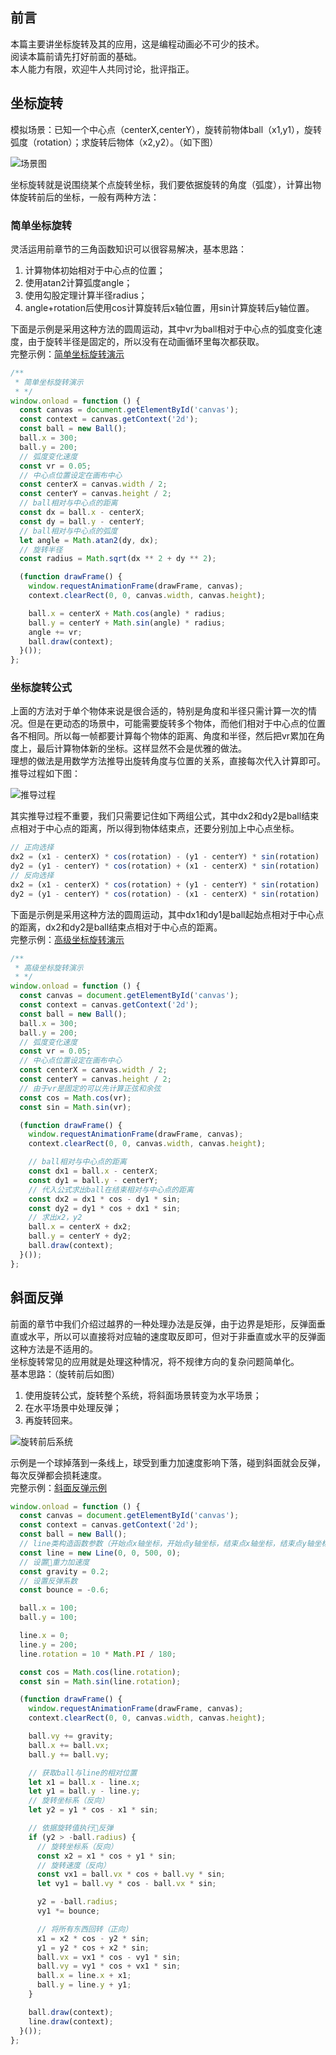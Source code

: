 ## 前言

本篇主要讲坐标旋转及其的应用，这是编程动画必不可少的技术。  
阅读本篇前请先打好前面的基础。  
本人能力有限，欢迎牛人共同讨论，批评指正。  

## 坐标旋转

模拟场景：已知一个中心点（centerX,centerY），旋转前物体ball（x1,y1），旋转弧度（rotation）；求旋转后物体（x2,y2）。（如下图）  

![场景图][1]

坐标旋转就是说围绕某个点旋转坐标，我们要依据旋转的角度（弧度），计算出物体旋转前后的坐标，一般有两种方法：  

### 简单坐标旋转

灵活运用前章节的三角函数知识可以很容易解决，基本思路：  

1.  计算物体初始相对于中心点的位置；
2.  使用atan2计算弧度angle；
3.  使用勾股定理计算半径radius；
4.  angle+rotation后使用cos计算旋转后x轴位置，用sin计算旋转后y轴位置。

下面是示例是采用这种方法的圆周运动，其中vr为ball相对于中心点的弧度变化速度，由于旋转半径是固定的，所以没有在动画循环里每次都获取。  
完整示例：[简单坐标旋转演示][2]  

```javascript
/**
 * 简单坐标旋转演示
 * */
window.onload = function () {
  const canvas = document.getElementById('canvas');
  const context = canvas.getContext('2d');
  const ball = new Ball();
  ball.x = 300;
  ball.y = 200;
  // 弧度变化速度
  const vr = 0.05;
  // 中心点位置设定在画布中心
  const centerX = canvas.width / 2;
  const centerY = canvas.height / 2;
  // ball相对与中心点的距离
  const dx = ball.x - centerX;
  const dy = ball.y - centerY;
  // ball相对与中心点的弧度
  let angle = Math.atan2(dy, dx);
  // 旋转半径
  const radius = Math.sqrt(dx ** 2 + dy ** 2);

  (function drawFrame() {
    window.requestAnimationFrame(drawFrame, canvas);
    context.clearRect(0, 0, canvas.width, canvas.height);

    ball.x = centerX + Math.cos(angle) * radius;
    ball.y = centerY + Math.sin(angle) * radius;
    angle += vr;
    ball.draw(context);
  }());
};
```

### 坐标旋转公式

上面的方法对于单个物体来说是很合适的，特别是角度和半径只需计算一次的情况。但是在更动态的场景中，可能需要旋转多个物体，而他们相对于中心点的位置各不相同。所以每一帧都要计算每个物体的距离、角度和半径，然后把vr累加在角度上，最后计算物体新的坐标。这样显然不会是优雅的做法。  
理想的做法是用数学方法推导出旋转角度与位置的关系，直接每次代入计算即可。推导过程如下图：  

![推导过程][3]

其实推导过程不重要，我们只需要记住如下两组公式，其中dx2和dy2是ball结束点相对于中心点的距离，所以得到物体结束点，还要分别加上中心点坐标。  

```javascript
// 正向选择
dx2 = (x1 - centerX) * cos(rotation) - (y1 - centerY) * sin(rotation)
dy2 = (y1 - centerY) * cos(rotation) + (x1 - centerX) * sin(rotation)
// 反向选择
dx2 = (x1 - centerX) * cos(rotation) + (y1 - centerY) * sin(rotation)
dy2 = (y1 - centerY) * cos(rotation) - (x1 - centerX) * sin(rotation)
```

下面是示例是采用这种方法的圆周运动，其中dx1和dy1是ball起始点相对于中心点的距离，dx2和dy2是ball结束点相对于中心点的距离。  
完整示例：[高级坐标旋转演示][4]  

```javascript
/**
 * 高级坐标旋转演示
 * */
window.onload = function () {
  const canvas = document.getElementById('canvas');
  const context = canvas.getContext('2d');
  const ball = new Ball();
  ball.x = 300;
  ball.y = 200;
  // 弧度变化速度
  const vr = 0.05;
  // 中心点位置设定在画布中心
  const centerX = canvas.width / 2;
  const centerY = canvas.height / 2;
  // 由于vr是固定的可以先计算正弦和余弦
  const cos = Math.cos(vr);
  const sin = Math.sin(vr);

  (function drawFrame() {
    window.requestAnimationFrame(drawFrame, canvas);
    context.clearRect(0, 0, canvas.width, canvas.height);

    // ball相对与中心点的距离
    const dx1 = ball.x - centerX;
    const dy1 = ball.y - centerY;
    // 代入公式求出ball在结束相对与中心点的距离
    const dx2 = dx1 * cos - dy1 * sin;
    const dy2 = dy1 * cos + dx1 * sin;
    // 求出x2，y2
    ball.x = centerX + dx2;
    ball.y = centerY + dy2;
    ball.draw(context);
  }());
};
```

## 斜面反弹

前面的章节中我们介绍过越界的一种处理办法是反弹，由于边界是矩形，反弹面垂直或水平，所以可以直接将对应轴的速度取反即可，但对于非垂直或水平的反弹面这种方法是不适用的。  
坐标旋转常见的应用就是处理这种情况，将不规律方向的复杂问题简单化。  
基本思路：（旋转前后如图）  

1. 使用旋转公式，旋转整个系统，将斜面场景转变为水平场景；
2. 在水平场景中处理反弹；
3. 再旋转回来。

![旋转前后系统][5]

示例是一个球掉落到一条线上，球受到重力加速度影响下落，碰到斜面就会反弹，每次反弹都会损耗速度。  
完整示例：[斜面反弹示例][6]

```javascript
window.onload = function () {
  const canvas = document.getElementById('canvas');
  const context = canvas.getContext('2d');
  const ball = new Ball();
  // line类构造函数参数（开始点x轴坐标，开始点y轴坐标，结束点x轴坐标，结束点y轴坐标）
  const line = new Line(0, 0, 500, 0);
  // 设置重力加速度
  const gravity = 0.2;
  // 设置反弹系数
  const bounce = -0.6;

  ball.x = 100;
  ball.y = 100;

  line.x = 0;
  line.y = 200;
  line.rotation = 10 * Math.PI / 180;

  const cos = Math.cos(line.rotation);
  const sin = Math.sin(line.rotation);

  (function drawFrame() {
    window.requestAnimationFrame(drawFrame, canvas);
    context.clearRect(0, 0, canvas.width, canvas.height);

    ball.vy += gravity;
    ball.x += ball.vx;
    ball.y += ball.vy;

    // 获取ball与line的相对位置
    let x1 = ball.x - line.x;
    let y1 = ball.y - line.y;
    // 旋转坐标系（反向）
    let y2 = y1 * cos - x1 * sin;

    // 依据旋转值执行反弹
    if (y2 > -ball.radius) {
      // 旋转坐标系（反向）
      const x2 = x1 * cos + y1 * sin;
      // 旋转速度（反向）
      const vx1 = ball.vx * cos + ball.vy * sin;
      let vy1 = ball.vy * cos - ball.vx * sin;

      y2 = -ball.radius;
      vy1 *= bounce;

      // 将所有东西回转（正向）
      x1 = x2 * cos - y2 * sin;
      y1 = y2 * cos + x2 * sin;
      ball.vx = vx1 * cos - vy1 * sin;
      ball.vy = vy1 * cos + vx1 * sin;
      ball.x = line.x + x1;
      ball.y = line.y + y1;
    }

    ball.draw(context);
    line.draw(context);
  }());
};
```

[1]: https://nimokuri.github.io/myBlog-backup/assets/【30分钟学完】canvas动画|游戏基础(6)：坐标旋转探究/1.png

[2]: https://nimokuri.github.io/H5Learning-animationDemo/part9/01-rotate-1.html

[3]: https://nimokuri.github.io/myBlog-backup/assets/【30分钟学完】canvas动画|游戏基础(6)：坐标旋转探究/2.png

[4]: https://nimokuri.github.io/H5Learning-animationDemo/part9/02-rotate-2.html

[5]: https://nimokuri.github.io/myBlog-backup/assets/【30分钟学完】canvas动画|游戏基础(6)：坐标旋转探究/3.png

[6]: https://nimokuri.github.io/H5Learning-animationDemo/part9/05-angle-bounce-opt.html
